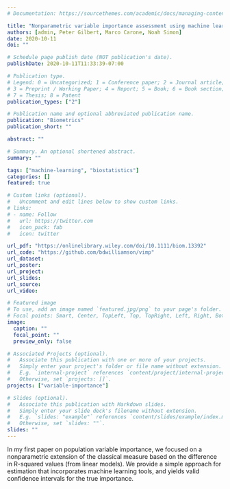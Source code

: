 ```yaml
---
# Documentation: https://sourcethemes.com/academic/docs/managing-content/

title: "Nonparametric variable importance assessment using machine learning techniques"
authors: [admin, Peter Gilbert, Marco Carone, Noah Simon]
date: 2020-10-11
doi: ""

# Schedule page publish date (NOT publication's date).
publishDate: 2020-10-11T11:33:39-07:00

# Publication type.
# Legend: 0 = Uncategorized; 1 = Conference paper; 2 = Journal article;
# 3 = Preprint / Working Paper; 4 = Report; 5 = Book; 6 = Book section;
# 7 = Thesis; 8 = Patent
publication_types: ["2"]

# Publication name and optional abbreviated publication name.
publication: "Biometrics"
publication_short: ""

abstract: ""

# Summary. An optional shortened abstract.
summary: ""

tags: ["machine-learning", "biostatistics"]
categories: []
featured: true

# Custom links (optional).
#   Uncomment and edit lines below to show custom links.
# links:
# - name: Follow
#   url: https://twitter.com
#   icon_pack: fab
#   icon: twitter

url_pdf: "https://onlinelibrary.wiley.com/doi/10.1111/biom.13392"
url_code: "https://github.com/bdwilliamson/vimp"
url_dataset:
url_poster:
url_project:
url_slides:
url_source:
url_video:

# Featured image
# To use, add an image named `featured.jpg/png` to your page's folder.
# Focal points: Smart, Center, TopLeft, Top, TopRight, Left, Right, BottomLeft, Bottom, BottomRight.
image:
  caption: ""
  focal_point: ""
  preview_only: false

# Associated Projects (optional).
#   Associate this publication with one or more of your projects.
#   Simply enter your project's folder or file name without extension.
#   E.g. `internal-project` references `content/project/internal-project/index.md`.
#   Otherwise, set `projects: []`.
projects: ["variable-importance"]

# Slides (optional).
#   Associate this publication with Markdown slides.
#   Simply enter your slide deck's filename without extension.
#   E.g. `slides: "example"` references `content/slides/example/index.md`.
#   Otherwise, set `slides: ""`.
slides: ""
---
```


In my first paper on population variable importance, we focused on a nonparametric extension of the classical measure based on the difference in R-squared values (from linear models). We provide a simple approach for estimation that incorporates machine learning tools, and yields valid confidence intervals for the true importance.
